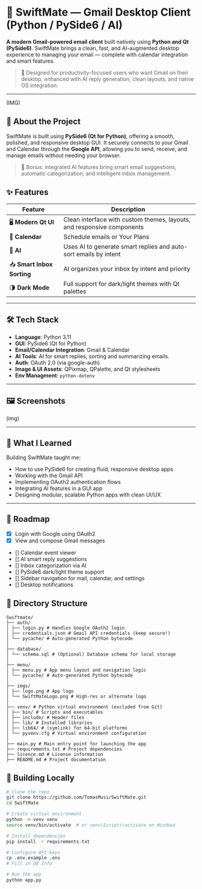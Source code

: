 # 💌 SwiftMate — Gmail Desktop Client (Python / PySide6 / AI)

**A modern Gmail-powered email client** built natively using **Python and Qt (PySide6)**. SwiftMate brings a clean, fast, and AI-augmented desktop experience to managing your email — complete with calendar integration and smart features.

> 🎯 Designed for productivity-focused users who want Gmail on their desktop, enhanced with AI reply generation, clean layouts, and native OS integration.

---

(IMG)

## 🧩 About the Project
SwiftMate is built using **PySide6 (Qt for Python)**, offering a smooth, polished, and responsive desktop GUI. It securely connects to your Gmail and Calendar through the **Google API**, allowing you to send, receive, and manage emails without needing your browser.

> 🤖 Bonus: integrated AI features bring smart email suggestions, automatic categorization, and intelligent inbox management.


## ✨ Features


| Feature                     | Description                                                                 |
|---------------------------- |-----------------------------------------------------------------------------|
| 🖥️  **Modern Qt UI**        | Clean interface with custom themes, layouts, and responsive components     |
| 📅 **Calendar**             | Schedule emails or Your Plans     |
| 🤖 **AI**                   | Uses AI to generate smart replies and auto-sort emails by intent           |
| 📥 **Smart Inbox Sorting**     | AI organizes your inbox by intent and priority                                |
| 🌗 **Dark Mode**     | 	Full support for dark/light themes with Qt palettes   |


---

## 🛠 Tech Stack

- **Language**: Python 3.11
- **GUI**: PySide6 (Qt for Python)
- **Email/Calendar Integration**: Gmail & Calendar 
- **AI Tools**: AI for smart replies, sorting and summarizing emails.
- **Auth**: OAuth 2.0 (via google-auth)
- **Image & UI Assets**: QPixmap, QPalette, and Qt stylesheets
- **Env Managment**: `python-dotenv` 

---

## 🖼️ Screenshots

(img)

---

## 🧠 What I Learned

Building SwiftMate taught me:

- How to use PySide6 for creating fluid, responsive desktop apps
- Working with the Gmail API
- Implementing OAuth2 authentication flows
- Integrating AI features in a GUI app 
- Designing modular, scalable Python apps with clean UI/UX

---


## 📌 Roadmap

- [X] Login with Google using OAuth2
- [X] View and compose Gmail messages
- [] Calendar event viewer
- [] AI smart reply suggestions
- [] Inbox categorization via AI
- [] PySide6 dark/light theme support
- [] Sidebar navigation for mail, calendar, and settings
- [] Desktop notifications


## 📁 Directory Structure

```
Swiftmate/
├── auth/
│ ├── login.py # Handles Google OAuth2 login
│ ├── credentials.json # Gmail API credentials (keep secure!)
│ └── pycache/ # Auto-generated Python bytecode
│
├── database/
│ └── schema.sql # (Optional) Database schema for local storage
│
├── menu/
│ ├── menu.py # App menu layout and navigation logic
│ └── pycache/ # Auto-generated Python bytecode
│
├── imgs/
│ ├── logo.png # App logo
│ └── SwiftMateLogo.png # High-res or alternate logo
│
├── venv/ # Python virtual environment (excluded from Git)
│ ├── bin/ # Scripts and executables
│ ├── include/ # Header files
│ ├── lib/ # Installed libraries
│ ├── lib64/ # (symlink) for 64-bit platforms
│ └── pyvenv.cfg # Virtual environment configuration
│
├── main.py # Main entry point for launching the app
├── requirements.txt # Project dependencies
├── licence.md # License information
├── README.md # Project documentation
```

## 🚀 Building Locally
```bash
# Clone the repo
git clone https://github.com/TomasMusi/SwiftMate.git
cd SwiftMate

# Create virtual environment
python -m venv venv
source venv/bin/activate  # or venv\Scripts\activate on Windows

# Install dependencies
pip install -r requirements.txt

# Configure API keys
cp .env.example .env
# Fill in DB Info

# Run the app
python app.py
```